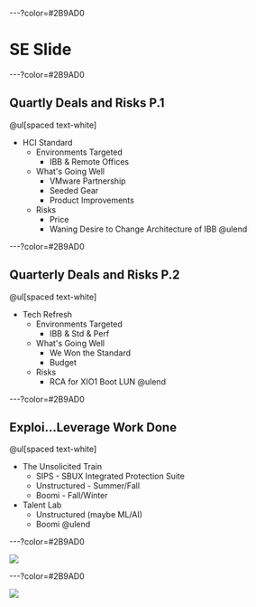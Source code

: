 ---?color=#2B9AD0
# SE Slide

---?color=#2B9AD0

## Quartly Deals and Risks P.1

@ul[spaced text-white]
- HCI Standard
  - Environments Targeted
    - IBB & Remote Offices
  - What's Going Well
    - VMware Partnership
    - Seeded Gear
    - Product Improvements
  - Risks
    - Price
    - Waning Desire to Change Architecture of IBB
@ulend

---?color=#2B9AD0

## Quarterly Deals and Risks P.2

@ul[spaced text-white]
- Tech Refresh
    - Environments Targeted
        - IBB & Std & Perf
    - What's Going Well
        - We Won the Standard
        - Budget
    - Risks
        - RCA for XIO1 Boot LUN
@ulend


---?color=#2B9AD0

## Exploi...Leverage Work Done

@ul[spaced text-white]
- The Unsolicited Train
    - SIPS - SBUX Integrated Protection Suite
    - Unstructured - Summer/Fall
    - Boomi - Fall/Winter
- Talent Lab
    - Unstructured (maybe ML/AI)
    - Boomi
@ulend

---?color=#2B9AD0

![](https://i.imgur.com/P9WYDkU.png)

---?color=#2B9AD0

![](https://i.imgur.com/DupBAWu.png)

